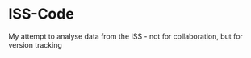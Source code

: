 # ISS-Code
My attempt to analyse data from the ISS - not for collaboration, but for version tracking
